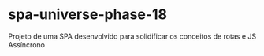 # spa-universe-phase-18
 Projeto de uma SPA desenvolvido para solidificar os conceitos de rotas e JS Assíncrono
